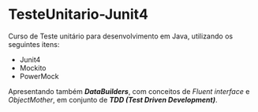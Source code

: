 # TesteUnitario-Junit4


Curso de Teste unitário para desenvolvimento em  Java, utilizando os seguintes itens:

- Junit4
- Mockito
- PowerMock

Apresentando também **_DataBuilders_**, com conceitos de _Fluent interface_ e _ObjectMother_, em conjunto de **_TDD (Test Driven Development)_**.


